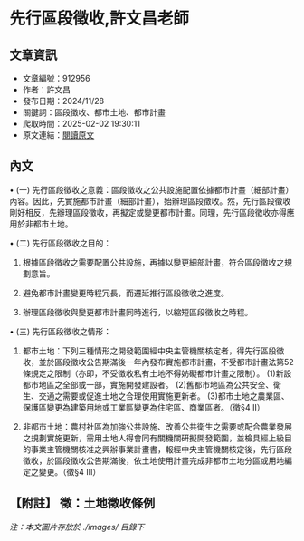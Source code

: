 # 先行區段徵收,許文昌老師

## 文章資訊
- 文章編號：912956
- 作者：許文昌
- 發布日期：2024/11/28
- 關鍵詞：區段徵收、都市土地、都市計畫
- 爬取時間：2025-02-02 19:30:11
- 原文連結：[閱讀原文](https://real-estate.get.com.tw/Columns/detail.aspx?no=912956)

## 內文
• (一) 先行區段徵收之意義：區段徵收之公共設施配置依據都市計畫（細部計畫）內容。因此，先實施都市計畫（細部計畫），始辦理區段徵收。然，先行區段徵收剛好相反，先辦理區段徵收，再擬定或變更都市計畫。同理，先行區段徵收亦得應用於非都市土地。

• (二) 先行區段徵收之目的：

1. 根據區段徵收之需要配置公共設施，再據以變更細部計畫，符合區段徵收之規劃意旨。

2. 避免都市計畫變更時程冗長，而遷延推行區段徵收之進度。

3. 辦理區段徵收與變更都市計畫同時進行，以縮短區段徵收之時程。

• (三) 先行區段徵收之情形：

1. 都市土地：下列三種情形之開發範圍經中央主管機關核定者，得先行區段徵收，並於區段徵收公告期滿後一年內發布實施都市計畫，不受都市計畫法第52條規定之限制（亦即，不受徵收私有土地不得妨礙都市計畫之限制）。 (1)新設都市地區之全部或一部，實施開發建設者。 (2)舊都市地區為公共安全、衛生、交通之需要或促進土地之合理使用實施更新者。 (3)都市土地之農業區、保護區變更為建築用地或工業區變更為住宅區、商業區者。（徵§4 II）

2. 非都市土地：農村社區為加強公共設施、改善公共衛生之需要或配合農業發展之規劃實施更新，需用土地人得會同有關機關研擬開發範圍，並檢具經上級目的事業主管機關核准之興辦事業計畫書，報經中央主管機關核定後，先行區段徵收，於區段徵收公告期滿後，依土地使用計畫完成非都市土地分區或用地編定之變更。（徵§4 III）

【附註】 徵：土地徵收條例
---
*注：本文圖片存放於 ./images/ 目錄下*
